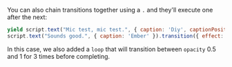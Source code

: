 You can also chain transitions together using a `.` and they'll execute one after the next:

```js
yield script.text("Mic test, mic test.", { caption: 'Diy', captionPosition: 'right' });
script.text("Sounds good.", { caption: 'Ember' }).transition({ effect: { opacity: 0.5 }, duration: 500 }).transition({ effect: { opacity: 1 }, duration: 500, loop: 3 });
```

In this case, we also added a `loop` that will transition between `opacity` 0.5 and 1 for 3 times before completing.
